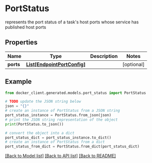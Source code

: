 # PortStatus

represents the port status of a task's host ports whose service has published host ports

## Properties

Name | Type | Description | Notes
------------ | ------------- | ------------- | -------------
**ports** | [**List[EndpointPortConfig]**](EndpointPortConfig.md) |  | [optional] 

## Example

```python
from docker_client.generated.models.port_status import PortStatus

# TODO update the JSON string below
json = "{}"
# create an instance of PortStatus from a JSON string
port_status_instance = PortStatus.from_json(json)
# print the JSON string representation of the object
print(PortStatus.to_json())

# convert the object into a dict
port_status_dict = port_status_instance.to_dict()
# create an instance of PortStatus from a dict
port_status_from_dict = PortStatus.from_dict(port_status_dict)
```
[[Back to Model list]](../README.md#documentation-for-models) [[Back to API list]](../README.md#documentation-for-api-endpoints) [[Back to README]](../README.md)


